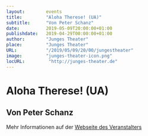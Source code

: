 ```yaml
---
layout:        events
title:         "Aloha Therese! (UA)"
subtitle:      "Von Peter Schanz"
date:          2019-05-09T20:00:00+01:00
publishdate:   2019-04-29T00:00:00+01:00
author:        "Junges Theater"
place:         "Junges Theater"
URL:           "/2019/05/09/20/00/jungestheater"
image:         "junges-theater-icon.png"
locURL:         "http://junges-theater.de"
---
```


Aloha Therese! (UA)
===========

Von Peter Schanz
-----------



Mehr Informationen auf der [Webseite des Veranstalters](http://www.junges-theater.de/content/index.php?id=685)
